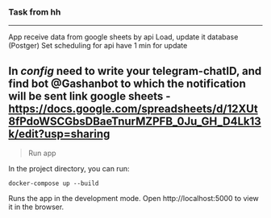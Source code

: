 ### Task from hh

---
App receive data from google sheets by api
Load, update it database (Postger)
Set scheduling for api have 1 min for update

In _config_ need to write your telegram-chatID,
and find bot @Gashanbot to which the notification will be sent
link google sheets - https://docs.google.com/spreadsheets/d/12XUt8fPdoWSCGbsDBaeTnurMZPFB_0Ju_GH_D4Lk13k/edit?usp=sharing
---
> Run app 

In the project directory, you can run:

`docker-compose up --build`

Runs the app in the development mode.
Open http://localhost:5000 to view it in the browser.
